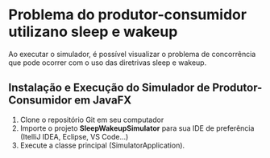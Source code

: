 # Problema do produtor-consumidor utilizano sleep e wakeup

Ao executar o simulador, é possível visualizar o problema de concorrência que pode ocorrer com o uso das diretrivas sleep e wakeup.

## Instalação e Execução do Simulador de Produtor-Consumidor em JavaFX

1. Clone o repositório Git em seu computador
3. Importe o projeto **SleepWakeupSimulator** para sua IDE de preferência (ItelliJ IDEA, Eclipse, VS Code...)
4. Execute a classe principal (SimulatorApplication).



